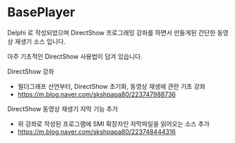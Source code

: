 # BasePlayer

Delphi 로 작성되었으며 DirectShow 프로그래밍 강좌를 하면서 만들게된 간단한 동영상 재생기 소스 입니다. 

아주 기초적인 DirectShow 사용법이 담겨 있습니다. 

DirectShow 강좌
- 필더그래프 선언부터, DirectShow 초기화, 동영상 재생에 관란 기초 강좌 
- https://m.blog.naver.com/skshpapa80/223747988736

DirectShow 동영상 재생기 자막 기능 추가
- 위 강좌로 작성된 프로그램에 SMI 확장자인 자막파일을 읽어오는 소스 추가 
- https://m.blog.naver.com/skshpapa80/223748444316
